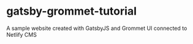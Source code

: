 # gatsby-grommet-tutorial
A sample website created with GatsbyJS and Grommet UI connected to Netlify CMS
